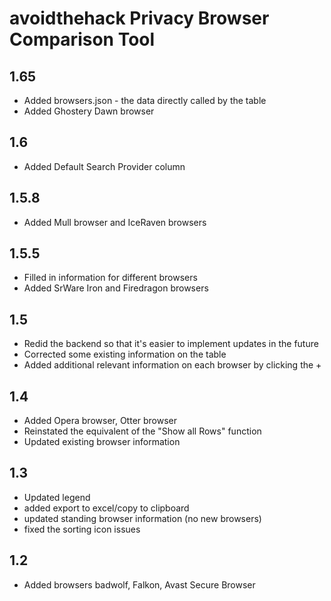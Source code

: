 # avoidthehack Privacy Browser Comparison Tool
## 1.65
* Added browsers.json - the data directly called by the table
* Added Ghostery Dawn browser
## 1.6
* Added Default Search Provider column

## 1.5.8
* Added Mull browser and IceRaven browsers

## 1.5.5
* Filled in information for different browsers
* Added SrWare Iron and Firedragon browsers

## 1.5
* Redid the backend so that it's easier to implement updates in the future
* Corrected some existing information on the table
* Added additional relevant information on each browser by clicking the +

## 1.4
* Added Opera browser, Otter browser
* Reinstated the equivalent of the "Show all Rows" function
* Updated existing browser information

## 1.3
* Updated legend
* added export to excel/copy to clipboard
* updated standing browser information (no new browsers)
* fixed the sorting icon issues

## 1.2
* Added browsers badwolf, Falkon, Avast Secure Browser
